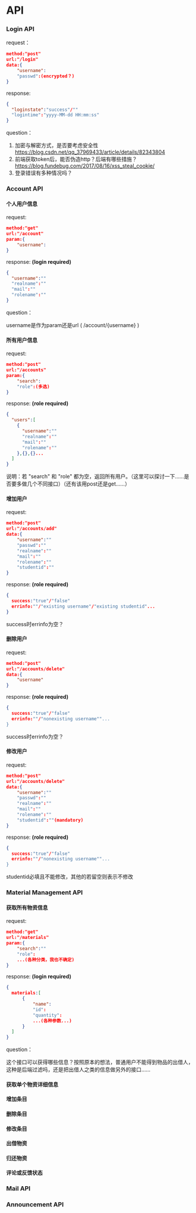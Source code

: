 # API

### Login API

request：

```json
method:"post"
url:"/login"
data:{
    "username":
    "passwd":(encrypted？)
}
```

response:

```json
{
  "loginstate":"success"/""
  "logintime":"yyyy-MM-dd HH:mm:ss"
}
```

question：

1. 加密与解密方式，是否要考虑安全性 https://blog.csdn.net/qq_37969433/article/details/82343804
2. 前端获取token后，能否伪造http？后端有哪些措施？ https://blog.fundebug.com/2017/08/16/xss_steal_cookie/
3. 登录错误有多种情况吗？



### Account API

####  个人用户信息

request:

```json
method:"get"
url:"/account"
param:{
    "username":
}
```

response: **(login required)**

```json
{
  "username":""
  "realname":""
  "mail":""
  "rolename":""
}
```

question：

username是作为param还是url ( /account/{username} )

#### 所有用户信息

request:

```json
method:"post"
url:"/accounts"
param:{
    "search":
    "role":(多选)
}
```

response: **(role required)**

```json
{
  "users":[
    {
      "username":""
      "realname":""
      "mail":""
      "rolename":""
    },{},{}...
  ]
}
```

说明：若 "search" 和 "role" 都为空，返回所有用户。（这里可以探讨一下……是否要多做几个不同接口）（还有该用post还是get……）

#### 增加用户

request:

```json
method:"post"
url:"/accounts/add"
data:{
    "username":""
    "passwd":""
    "realname":""
    "mail":""
    "rolename":""
    "studentid":""
}
```

response: **(role required)**

```json
{
  success:"true"/"false"
  errinfo:""/"existing username"/"existing studentid"...
}
```

success时errinfo为空？

#### 删除用户

request:

```json
method:"post"
url:"/accounts/delete"
data:{
    "username"
}
```

response: **(role required)**

```json
{
  success:"true"/"false"
  errinfo:""/"nonexisting username""...
}
```

success时errinfo为空？

#### 修改用户

request:

```json
method:"post"
url:"/accounts/delete"
data:{
    "username":""
    "passwd":""
    "realname":""
    "mail":""
    "rolename":""
    "studentid":""(mandatory)
}
```

response: **(role required)**

```json
{
  success:"true"/"false"
  errinfo:""/"nonexisting username""...
}
```

studentid必填且不能修改，其他的若留空则表示不修改



### Material Management API

####  获取所有物资信息

request:

```json
method:"get"
url:"/materials"
param:{
    "search":""
    "role":
    ...(各种分类，我也不确定)
}
```

response: **(login required)**

```json
{
  materials:[
      {
          "name":
          "id":
          "quantity":
          ...(各种参数...)
      }
  ]
}
```

question：

这个接口可以获得哪些信息？按照原本的想法，普通用户不能得到物品的出借人，这种是后端过滤吗，还是把出借人之类的信息做另外的接口……

#### 获取单个物资详细信息

#### 增加条目

#### 删除条目

#### 修改条目

#### 出借物资

#### 归还物资

#### 评论或反馈状态



### Mail API

### Announcement API





